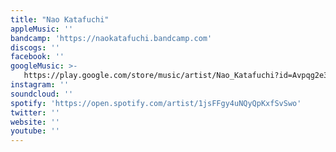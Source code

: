```yaml
---
title: "Nao Katafuchi"
appleMusic: ''
bandcamp: 'https://naokatafuchi.bandcamp.com'
discogs: ''
facebook: ''
googleMusic: >-
   https://play.google.com/store/music/artist/Nao_Katafuchi?id=Avpqg2e3ivjqtti752jnvkxiy6u
instagram: ''
soundcloud: ''
spotify: 'https://open.spotify.com/artist/1jsFFgy4uNQyQpKxfSvSwo'
twitter: ''
website: ''
youtube: ''
---
```

